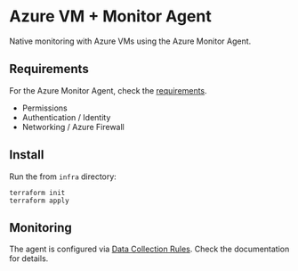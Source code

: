 # Azure VM + Monitor Agent

Native monitoring with Azure VMs using the Azure Monitor Agent.

## Requirements

For the Azure Monitor Agent, check the [requirements][1].

- Permissions
- Authentication / Identity
- Networking / Azure Firewall

## Install

Run the from `infra` directory:

```
terraform init
terraform apply
```

## Monitoring

The agent is configured via [Data Collection Rules][2]. Check the documentation for details.


[1]: https://learn.microsoft.com/en-us/azure/azure-monitor/agents/azure-monitor-agent-manage?tabs=azure-portal
[2]: https://learn.microsoft.com/en-us/azure/azure-monitor/agents/data-collection-rule-azure-monitor-agent?tabs=portal
